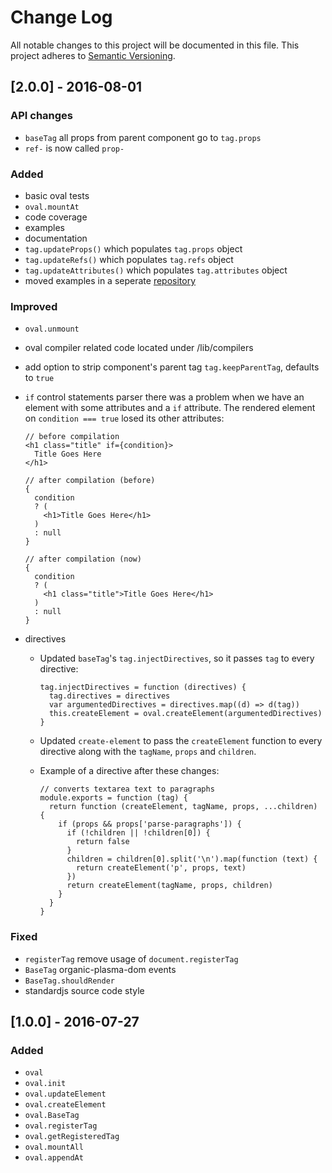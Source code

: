# Change Log
All notable changes to this project will be documented in this file.
This project adheres to [Semantic Versioning](http://semver.org/).

## [2.0.0] - 2016-08-01

### API changes

- `baseTag` all props from parent component go to `tag.props`
- `ref-` is now called `prop-`

### Added

- basic oval tests
- `oval.mountAt`
- code coverage
- examples
- documentation
- `tag.updateProps()` which populates `tag.props` object
- `tag.updateRefs()` which populates `tag.refs` object
- `tag.updateAttributes()` which populates `tag.attributes` object
- moved examples in a seperate [repository](https://github.com/camplight/organic-oval-examples)

### Improved

- `oval.unmount`
- oval compiler related code located under /lib/compilers
- add option to strip component's parent tag `tag.keepParentTag`, defaults to `true`
- `if` control statements parser
  there was a problem when we have an element with some attributes and a `if` attribute. The rendered element on `condition === true` losed its other attributes:

  ```
  // before compilation
  <h1 class="title" if={condition}>
    Title Goes Here
  </h1>

  // after compilation (before)
  {
    condition
    ? (
      <h1>Title Goes Here</h1>
    )
    : null
  }

  // after compilation (now)
  {
    condition
    ? (
      <h1 class="title">Title Goes Here</h1>
    )
    : null
  }
  ```
- directives

  - Updated `baseTag`'s `tag.injectDirectives`, so it passes `tag` to every directive:

    ```
    tag.injectDirectives = function (directives) {
      tag.directives = directives
      var argumentedDirectives = directives.map((d) => d(tag))
      this.createElement = oval.createElement(argumentedDirectives)
    }
    ```

  - Updated `create-element` to pass the `createElement` function to every directive along with the `tagName`, `props` and `children`.

  - Example of a directive after these changes:

    ```
    // converts textarea text to paragraphs
    module.exports = function (tag) {
      return function (createElement, tagName, props, ...children) {
        if (props && props['parse-paragraphs']) {
          if (!children || !children[0]) {
            return false
          }
          children = children[0].split('\n').map(function (text) {
            return createElement('p', props, text)
          })
          return createElement(tagName, props, children)
        }
      }
    }

    ```

### Fixed

- `registerTag` remove usage of `document.registerTag`
- `BaseTag` organic-plasma-dom events
- `BaseTag.shouldRender`
- standardjs source code style


## [1.0.0] - 2016-07-27

### Added

- `oval`
- `oval.init`
- `oval.updateElement`
- `oval.createElement`
- `oval.BaseTag`
- `oval.registerTag`
- `oval.getRegisteredTag`
- `oval.mountAll`
- `oval.appendAt`
